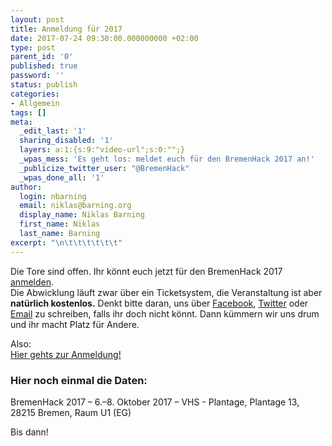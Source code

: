 ```yaml
---
layout: post
title: Anmeldung für 2017
date: 2017-07-24 09:30:00.000000000 +02:00
type: post
parent_id: '0'
published: true
password: ''
status: publish
categories:
- Allgemein
tags: []
meta:
  _edit_last: '1'
  sharing_disabled: '1'
  layers: a:1:{s:9:"video-url";s:0:"";}
  _wpas_mess: 'Es geht los: meldet euch für den BremenHack 2017 an!'
  _publicize_twitter_user: "@BremenHack"
  _wpas_done_all: '1'
author:
  login: nbarning
  email: niklas@barning.org
  display_name: Niklas Barning
  first_name: Niklas
  last_name: Barning
excerpt: "\n\t\t\t\t\t\t"
---
```

<p>
				Die Tore sind offen. Ihr könnt euch jetzt für den BremenHack 2017 <a href="https://pretix.eu/bremenhack/2017/">anmelden</a>.<br />
Die Abwicklung läuft zwar über ein Ticketsystem, die Veranstaltung ist aber <strong>natürlich kostenlos.</strong> Denkt bitte daran, uns über <a href="https://www.facebook.com/bremenhack">Facebook</a>, <a href="https://twitter.com/bremenhack">Twitter</a> oder <a href="mailto:info@bremenhack.de">Email</a> zu schreiben, falls ihr doch nicht könnt. Dann kümmern wir uns drum und ihr macht Platz für Andere.</p>
<p>Also:<br />
<a href="https://pretix.eu/bremenhack/2017/">Hier gehts zur Anmeldung!</a></p>
<h3>Hier noch einmal die Daten:</h3>
<p>BremenHack 2017 – 6.–8. Oktober 2017 – VHS - Plantage, Plantage 13, 28215 Bremen, Raum U1 (EG)</p>
<p>Bis dann!		</p>
